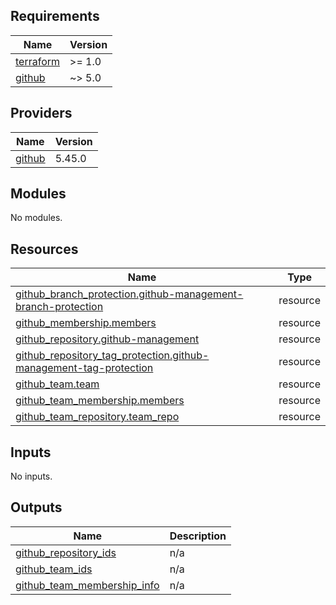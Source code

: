 <!-- BEGIN_TF_DOCS -->
## Requirements

| Name | Version |
|------|---------|
| <a name="requirement_terraform"></a> [terraform](#requirement\_terraform) | >= 1.0 |
| <a name="requirement_github"></a> [github](#requirement\_github) | ~> 5.0 |

## Providers

| Name | Version |
|------|---------|
| <a name="provider_github"></a> [github](#provider\_github) | 5.45.0 |

## Modules

No modules.

## Resources

| Name | Type |
|------|------|
| [github_branch_protection.github-management-branch-protection](https://registry.terraform.io/providers/integrations/github/latest/docs/resources/branch_protection) | resource |
| [github_membership.members](https://registry.terraform.io/providers/integrations/github/latest/docs/resources/membership) | resource |
| [github_repository.github-management](https://registry.terraform.io/providers/integrations/github/latest/docs/resources/repository) | resource |
| [github_repository_tag_protection.github-management-tag-protection](https://registry.terraform.io/providers/integrations/github/latest/docs/resources/repository_tag_protection) | resource |
| [github_team.team](https://registry.terraform.io/providers/integrations/github/latest/docs/resources/team) | resource |
| [github_team_membership.members](https://registry.terraform.io/providers/integrations/github/latest/docs/resources/team_membership) | resource |
| [github_team_repository.team_repo](https://registry.terraform.io/providers/integrations/github/latest/docs/resources/team_repository) | resource |

## Inputs

No inputs.

## Outputs

| Name | Description |
|------|-------------|
| <a name="output_github_repository_ids"></a> [github\_repository\_ids](#output\_github\_repository\_ids) | n/a |
| <a name="output_github_team_ids"></a> [github\_team\_ids](#output\_github\_team\_ids) | n/a |
| <a name="output_github_team_membership_info"></a> [github\_team\_membership\_info](#output\_github\_team\_membership\_info) | n/a |
<!-- END_TF_DOCS -->
